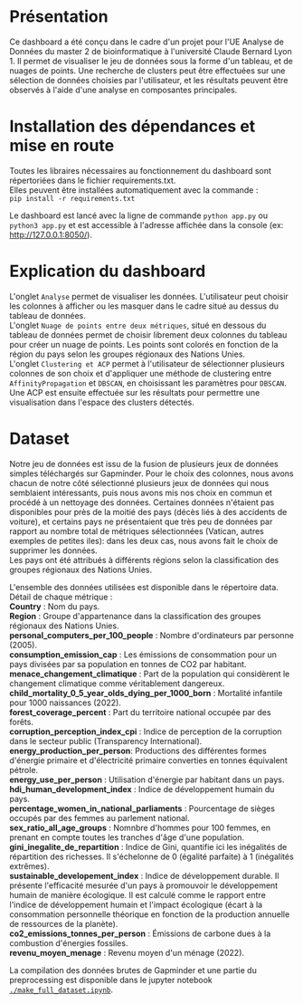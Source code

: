 # Présentation
Ce dashboard a été conçu dans le cadre d'un projet pour l'UE Analyse de Données du master 2 de bioinformatique à l'université Claude Bernard Lyon 1.
Il permet de visualiser le jeu de données sous la forme d'un tableau, et de nuages de points. Une recherche de clusters peut être effectuées sur une sélection de données choisies par l'utilisateur, et les résultats peuvent être observés à l'aide d'une analyse en composantes principales.  


# Installation des dépendances et mise en route
Toutes les libraires nécessaires au fonctionnement du dashboard sont répertoriées dans le fichier requirements.txt.  
Elles peuvent être installées automatiquement avec la commande :  
`pip install -r requirements.txt`

Le dashboard est lancé avec la ligne de commande `python app.py` ou `python3 app.py` et est accessible à l'adresse affichée dans la console (ex: http://127.0.0.1:8050/).

# Explication du dashboard

L'onglet `Analyse` permet de visualiser les données. L'utilisateur peut choisir les colonnes à afficher ou les masquer dans le cadre situé au dessus du tableau de données.  
L'onglet `Nuage de points entre deux métriques`, situé en dessous du tableau de données permet de choisir librement deux colonnes du tableau pour créer un nuage de points. Les points sont colorés en fonction de la région du pays selon les groupes régionaux des Nations Unies.  
L'onglet `Clustering et ACP` permet à l'utilisateur de sélectionner plusieurs colonnes de son choix et d'appliquer une méthode de clustering entre `AffinityPropagation` et `DBSCAN`, en choisissant les paramètres pour `DBSCAN`. Une ACP est ensuite effectuée sur les résultats pour permettre une visualisation dans l'espace des clusters détectés.  

# Dataset  
Notre jeu de données est issu de la fusion de plusieurs jeux de données simples téléchargés sur Gapminder.
Pour le choix des colonnes, nous avons chacun de notre côté sélectionné plusieurs jeux de données qui nous semblaient intéressants, puis nous avons mis nos choix en commun et procédé à un nettoyage des données. Certaines données n'étaient pas disponibles pour près de la moitié des pays (décès liés à des accidents de voiture), et certains pays ne présentaient que très peu de données par rapport au nombre total de métriques sélectionnées (Vatican, autres exemples de petites iles): dans les deux cas, nous avons fait le choix de supprimer les données.  
Les pays ont été attribués à différents régions selon la classification des groupes régionaux des Nations Unies.

L'ensemble des données utilisées est disponible dans le répertoire data.  
Détail de chaque métrique :   
**Country** : Nom du pays.  
**Region** : Groupe d'appartenance dans la classification des groupes régionaux des Nations Unies.  
**personal_computers_per_100_people** : Nombre d'ordinateurs par personne (2005).  
**consumption_emission_cap** : Les émissions de consommation pour un pays divisées par sa population en tonnes de CO2 par habitant.  
**menace_changement_climatique** : Part de la population qui considèrent le changement climatique comme véritablement dangereux.  
**child_mortality_0_5_year_olds_dying_per_1000_born** : Mortalité infantile pour 1000 naissances (2022).  
**forest_coverage_percent** : Part du territoire national occupée par des forêts.  
**corruption_perception_index_cpi** : Indice de perception de la corruption  dans le secteur public (Transparency International).  
**energy_production_per_person**: Productions des différentes formes d'énergie primaire et d'électricité primaire converties en tonnes équivalent pétrole.  
**energy_use_per_person** : Utilisation d'énergie par habitant dans un pays.  
**hdi_human_development_index** : Indice de développement humain du pays.  
**percentage_women_in_national_parliaments** : Pourcentage de sièges occupés par des femmes au parlement national.  
**sex_ratio_all_age_groups** : Nomnbre d'hommes pour 100 femmes, en prenant en compte toutes les tranches d'âge d'une population.  
**gini_inegalite_de_repartition** : Indice de Gini, quantifie ici les inégalités de répartition des richesses. Il s'échelonne de 0 (égalité parfaite) à 1 (inégalités extrêmes).   
**sustainable_developement_index** : Indice de développement durable. Il présente l'efficacité mesurée d'un pays à promouvoir le développement humain de manière écologique. Il est calculé comme le rapport entre l'indice de développement humain et l'impact écologique (écart à la consommation personnelle théorique en fonction de la production annuelle de ressources de la planète).   
**co2_emissions_tonnes_per_person** : Émissions de carbone dues à la combustion d'énergies fossiles.  
**revenu_moyen_menage** : Revenu moyen d'un ménage (2022).  

La compilation des données brutes de Gapminder et une partie du preprocessing est disponible dans le jupyter notebook [`./make_full_dataset.ipynb`](./make_full_dataset.ipynb).













